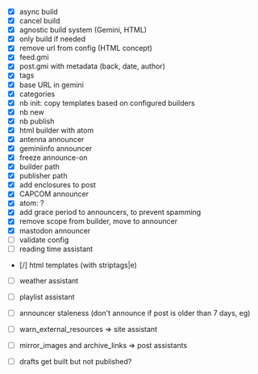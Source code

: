 - [X] async build
- [X] cancel build
- [X] agnostic build system (Gemini, HTML)
- [X] only build if needed
- [X] remove url from config (HTML concept)
- [X] feed.gmi
- [X] post.gmi with metadata (back, date, author)
- [X] tags
- [X] base URL in gemini
- [X] categories
- [X] nb init: copy templates based on configured builders
- [X] nb new
- [X] nb publish
- [X] html builder with atom
- [X] antenna announcer
- [X] geminiinfo announcer
- [X] freeze announce-on
- [X] builder path
- [X] publisher path
- [X] add enclosures to post
- [X] CAPCOM announcer
- [X] atom: <link rel="alternate" type="text/gemini" href="gemini://..." /> ?
- [X] add grace period to announcers, to prevent spamming
- [X] remove scope from builder, move to announcer
- [X] mastodon announcer
- [ ] validate config
- [ ] reading time assistant
- [/] html templates (with striptags|e)
- [ ] weather assistant
- [ ] playlist assistant

- [ ] announcer staleness (don't announce if post is older than 7 days, eg)

- [ ] warn_external_resources => site assistant
- [ ] mirror_images and archive_links => post assistants
- [ ] drafts get built but not published?
